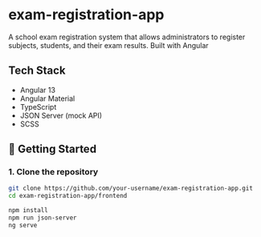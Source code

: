# exam-registration-app
A school exam registration system that allows administrators to register subjects, students, and their exam results. Built with Angular

## Tech Stack

- Angular 13
- Angular Material
- TypeScript
- JSON Server (mock API)
- SCSS

## 🚀 Getting Started

### 1. Clone the repository

```bash
git clone https://github.com/your-username/exam-registration-app.git
cd exam-registration-app/frontend

npm install
npm run json-server
ng serve
```

